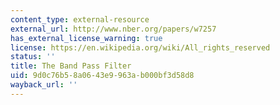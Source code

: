 ```yaml
---
content_type: external-resource
external_url: http://www.nber.org/papers/w7257
has_external_license_warning: true
license: https://en.wikipedia.org/wiki/All_rights_reserved
status: ''
title: The Band Pass Filter
uid: 9d0c76b5-8a06-43e9-963a-b000bf3d58d8
wayback_url: ''
---
```

